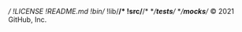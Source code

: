 **/*
!LICENSE
!README.md
!bin/*
!lib/**/*
!src/**/*
**/__tests__/*
**/__mocks__/*
© 2021 GitHub, Inc.
